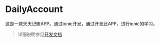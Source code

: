 # DailyAccount
这是一款天天记账APP。通过ionic开发，通过开发此APP，进行ionic的学习。

> 详细说明参见[开发文档](https://github.com/joytoyboy/DailyAccountDoc/blob/master/README.md)

